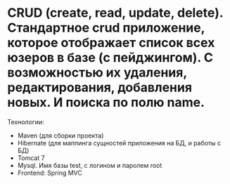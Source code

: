 # CRUD (create, read, update, delete). Стандартное crud приложение, которое отображает список всех юзеров в базе (с пейджингом). С возможностью их удаления, редактирования, добавления новых. И поиска по полю name.

Технологии:
- Maven (для сборки проекта)
- Hibernate (для маппинга сущностей приложения на БД, и работы с БД)
- Tomcat 7
- Mysql. Имя базы test, с логином и паролем root
- Frontend: Spring MVC
